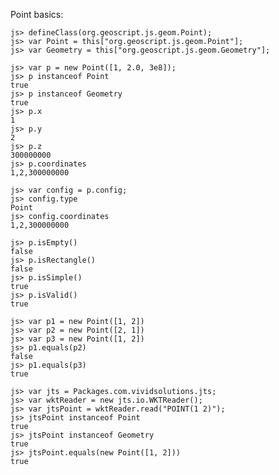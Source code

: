 Point basics:

    js> defineClass(org.geoscript.js.geom.Point);
    js> var Point = this["org.geoscript.js.geom.Point"];
    js> var Geometry = this["org.geoscript.js.geom.Geometry"];

    js> var p = new Point([1, 2.0, 3e8]);
    js> p instanceof Point
    true
    js> p instanceof Geometry
    true
    js> p.x
    1
    js> p.y
    2
    js> p.z
    300000000
    js> p.coordinates
    1,2,300000000
    
    js> var config = p.config;
    js> config.type
    Point
    js> config.coordinates
    1,2,300000000

    js> p.isEmpty()
    false
    js> p.isRectangle()
    false
    js> p.isSimple()
    true
    js> p.isValid()
    true

    js> var p1 = new Point([1, 2])
    js> var p2 = new Point([2, 1])
    js> var p3 = new Point([1, 2])
    js> p1.equals(p2)
    false
    js> p1.equals(p3)
    true
    
    js> var jts = Packages.com.vividsolutions.jts;
    js> var wktReader = new jts.io.WKTReader();
    js> var jtsPoint = wktReader.read("POINT(1 2)");
    js> jtsPoint instanceof Point
    true
    js> jtsPoint instanceof Geometry
    true
    js> jtsPoint.equals(new Point([1, 2]))
    true
    
